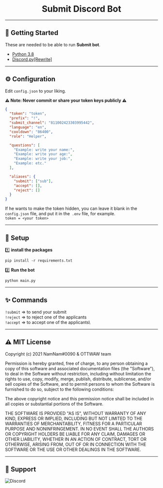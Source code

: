 <h1 align="center">
  Submit Discord Bot
  <br>
</h1>

___

## 🚀 Getting Started

These are needed to be able to run **Submit bot**.

- [Python 3.8](https://www.python.org/)
- [Discord.py[Rewrite]](https://github.com/Rapptz/discord.py/tree/rewrite)

___

## ⚙️ Configuration

Edit `config.json` to your liking.

**⚠️ Note: Never commit or share your token keys publicly ⚠️**

```json
{
  "token": "token", 
  "prefix": "!",
  "submit_channel": "811002423303995442",
  "language": "en",
  "cooldown": "86400",
  "role": "Helper",

  "questions": [
    "Example: write your name:",
    "Example: write your age:",
    "Example: write your job:",
    "Example: etc."
  ],

  "aliases": {
    "submit": ["sub"],
    "accept": [],
    "reject": []
  }
}
```

If he wants to make the token hidden, you can leave it blank in the `config.json` file, and put it in the` .env` file, for example.\
`token = <your token>`

___

## 🤝 Setup

1️⃣ **install the packages**
```shell
pip install -r requirements.txt
```
2️⃣ **Run the bot**
```shell
python main.py
```

___

## ✨ Commands

`!submit` => to send your submit\
`!reject` => to reject one of the applicants\
`!accept` => to accept one of the applicants\

___

## ⚠ MIT License

Copyright (c) 2021 NamNam#0090 & OTTWAW team

Permission is hereby granted, free of charge, to any person obtaining a copy
of this software and associated documentation files (the "Software"), to deal
in the Software without restriction, including without limitation the rights
to use, copy, modify, merge, publish, distribute, sublicense, and/or sell
copies of the Software, and to permit persons to whom the Software is
furnished to do so, subject to the following conditions:

The above copyright notice and this permission notice shall be included in all
copies or substantial portions of the Software.

THE SOFTWARE IS PROVIDED "AS IS", WITHOUT WARRANTY OF ANY KIND, EXPRESS OR
IMPLIED, INCLUDING BUT NOT LIMITED TO THE WARRANTIES OF MERCHANTABILITY,
FITNESS FOR A PARTICULAR PURPOSE AND NONINFRINGEMENT. IN NO EVENT SHALL THE
AUTHORS OR COPYRIGHT HOLDERS BE LIABLE FOR ANY CLAIM, DAMAGES OR OTHER
LIABILITY, WHETHER IN AN ACTION OF CONTRACT, TORT OR OTHERWISE, ARISING FROM,
OUT OF OR IN CONNECTION WITH THE SOFTWARE OR THE USE OR OTHER DEALINGS IN THE
SOFTWARE.

___

## 🔖 Support

![Discord](https://img.shields.io/discord/654423706294026270) 
